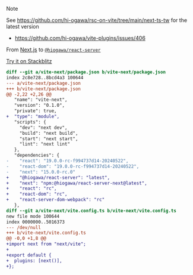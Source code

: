 > [!note]
> See https://github.com/hi-ogawa/rsc-on-vite/tree/main/next-ts-tw for the latest version

- https://github.com/hi-ogawa/vite-plugins/issues/406

From [Next.js](https://github.com/vercel/next.js) to [`@hiogawa/react-server`](https://github.com/hi-ogawa/vite-plugins/tree/main/packages/react-server)

[Try it on Stackblitz](https://stackblitz.com/github/hi-ogawa/reproductions/tree/main/vite-next?file=app%2Fpage.tsx)

```diff
diff --git a/vite-next/package.json b/vite-next/package.json
index 2c8e728..8bcd4a3 100644
--- a/vite-next/package.json
+++ b/vite-next/package.json
@@ -2,22 +2,26 @@
   "name": "vite-next",
   "version": "0.1.0",
   "private": true,
+  "type": "module",
   "scripts": {
     "dev": "next dev",
     "build": "next build",
     "start": "next start",
     "lint": "next lint"
   },
   "dependencies": {
-    "react": "19.0.0-rc-f994737d14-20240522",
-    "react-dom": "19.0.0-rc-f994737d14-20240522",
-    "next": "15.0.0-rc.0"
+    "@hiogawa/react-server": "latest",
+    "next": "npm:@hiogawa/react-server-next@latest",
+    "react": "rc",
+    "react-dom": "rc",
+    "react-server-dom-webpack": "rc"
   },
diff --git a/vite-next/vite.config.ts b/vite-next/vite.config.ts
new file mode 100644
index 0000000..5016373
--- /dev/null
+++ b/vite-next/vite.config.ts
@@ -0,0 +1,8 @@
+import next from "next/vite";
+
+export default {
+  plugins: [next()],
+};
```
